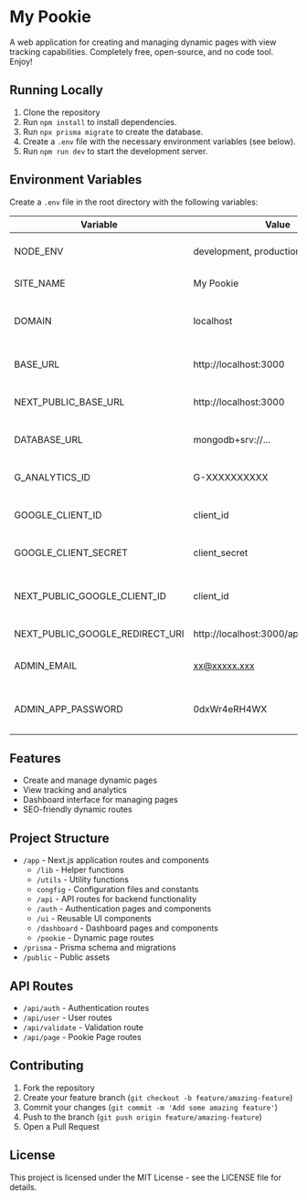 # My Pookie

A web application for creating and managing dynamic pages with view tracking capabilities. Completely free, open-source, and no code tool. Enjoy!

## Running Locally

1. Clone the repository
2. Run `npm install` to install dependencies.
3. Run `npx prisma migrate` to create the database.
4. Create a `.env` file with the necessary environment variables (see below).
5. Run `npm run dev` to start the development server.

## Environment Variables

Create a `.env` file in the root directory with the following variables:

| Variable                        | Value                                   | Description                               |
| ------------------------------- | --------------------------------------- | ----------------------------------------- |
| NODE_ENV                        | development, production                 | Environment mode for the application      |
| SITE_NAME                       | My Pookie                               | Name of the website                       |
| DOMAIN                          | localhost                               | Domain name for cookies and routing       |
| BASE_URL                        | http://localhost:3000                   | Base URL for server-side operations       |
| NEXT_PUBLIC_BASE_URL            | http://localhost:3000                   | Publicly accessible base URL              |
| DATABASE_URL                    | mongodb+srv://...                       | MongoDB connection string                 |
| G_ANALYTICS_ID                  | G-XXXXXXXXXX                            | Google Analytics tracking ID              |
| GOOGLE_CLIENT_ID                | client_id                               | Google OAuth client ID                    |
| GOOGLE_CLIENT_SECRET            | client_secret                           | Google OAuth client secret                |
| NEXT_PUBLIC_GOOGLE_CLIENT_ID    | client_id                               | Public Google OAuth client ID             |
| NEXT_PUBLIC_GOOGLE_REDIRECT_URI | http://localhost:3000/api/auth/callback | OAuth callback URL                        |
| ADMIN_EMAIL                     | xx@xxxxx.xxx                            | Administrator email for notifications     |
| ADMIN_APP_PASSWORD              | 0dxWr4eRH4WX                            | Application password for email operations |

## Features

- Create and manage dynamic pages
- View tracking and analytics
- Dashboard interface for managing pages
- SEO-friendly dynamic routes

## Project Structure

- `/app` - Next.js application routes and components
  - `/lib` - Helper functions
  - `/utils` - Utility functions
  - `congfig` - Configuration files and constants
  - `/api` - API routes for backend functionality
  - `/auth` - Authentication pages and components
  - `/ui` - Reusable UI components
  - `/dashboard` - Dashboard pages and components
  - `/pookie` - Dynamic page routes
- `/prisma` - Prisma schema and migrations
- `/public` - Public assets

## API Routes

- `/api/auth` - Authentication routes
- `/api/user` - User routes
- `/api/validate` - Validation route
- `/api/page` - Pookie Page routes

## Contributing

1. Fork the repository
2. Create your feature branch (`git checkout -b feature/amazing-feature`)
3. Commit your changes (`git commit -m 'Add some amazing feature'`)
4. Push to the branch (`git push origin feature/amazing-feature`)
5. Open a Pull Request

## License

This project is licensed under the MIT License - see the LICENSE file for details.
